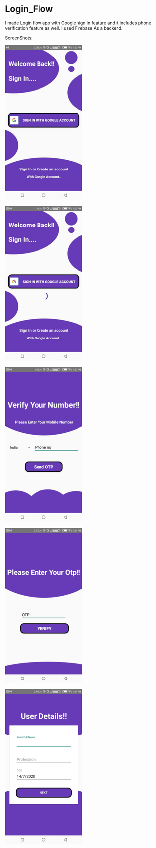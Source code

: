 # Login_Flow
I made Login flow app with Google sign in feature and it includes phone verification feature as well.
I used Firebase As a backend.

ScreenShots:

<img src="https://github.com/KingSujeet/Login_Flow/blob/master/WhatsApp%20Image%202020-07-14%20at%201.38.25%20PM.jpeg" width="250">
<br><br>

<img src="https://github.com/KingSujeet/Login_Flow/blob/master/WhatsApp%20Image%202020-07-14%20at%201.38.25%20PM%20(1).jpeg" width="250">
<br><br>

<img src="https://github.com/KingSujeet/Login_Flow/blob/master/WhatsApp%20Image%202020-07-14%20at%201.38.25%20PM%20(2).jpeg" width="250">
<br><br>

<img src="https://github.com/KingSujeet/Login_Flow/blob/master/WhatsApp%20Image%202020-07-14%20at%201.38.25%20PM%20(3).jpeg" width="250">
<br><br>

<img src="https://github.com/KingSujeet/Login_Flow/blob/master/WhatsApp%20Image%202020-07-14%20at%201.38.25%20PM%20(4).jpeg" width="250">
